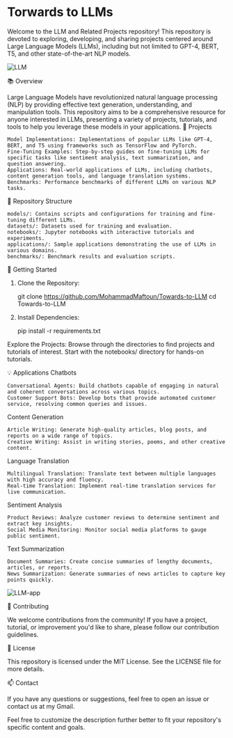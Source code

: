 # Torwards to LLMs
Welcome to the LLM and Related Projects repository! This repository is devoted to exploring, developing, and sharing projects centered around Large Language Models (LLMs), including but not limited to GPT-4, BERT, T5, and other state-of-the-art NLP models.

![LLM](https://c6140bba-5c2d-4e7d-a82a-e7f61c4f4b4e.s3.ap-southeast-2.amazonaws.com/blog/7/AI+Brain.jpeg)


📚 Overview

Large Language Models have revolutionized natural language processing (NLP) by providing effective text generation, understanding, and manipulation tools. This repository aims to be a comprehensive resource for anyone interested in LLMs, presenting a variety of projects, tutorials, and tools to help you leverage these models in your applications.
🚀 Projects

    Model Implementations: Implementations of popular LLMs like GPT-4, BERT, and T5 using frameworks such as TensorFlow and PyTorch.
    Fine-Tuning Examples: Step-by-step guides on fine-tuning LLMs for specific tasks like sentiment analysis, text summarization, and question answering.
    Applications: Real-world applications of LLMs, including chatbots, content generation tools, and language translation systems.
    Benchmarks: Performance benchmarks of different LLMs on various NLP tasks.

📂 Repository Structure

    models/: Contains scripts and configurations for training and fine-tuning different LLMs.
    datasets/: Datasets used for training and evaluation.
    notebooks/: Jupyter notebooks with interactive tutorials and experiments.
    applications/: Sample applications demonstrating the use of LLMs in various domains.
    benchmarks/: Benchmark results and evaluation scripts.

🔧 Getting Started
1. Clone the Repository:

    git clone https://github.com/MohammadMaftoun/Towards-to-LLM
    cd Towards-to-LLM
2. Install Dependencies:

    pip install -r requirements.txt

Explore the Projects: Browse through the directories to find projects and tutorials of interest. Start with the notebooks/ directory for hands-on tutorials.

💡 Applications
Chatbots

    Conversational Agents: Build chatbots capable of engaging in natural and coherent conversations across various topics.
    Customer Support Bots: Develop bots that provide automated customer service, resolving common queries and issues.

Content Generation

    Article Writing: Generate high-quality articles, blog posts, and reports on a wide range of topics.
    Creative Writing: Assist in writing stories, poems, and other creative content.

Language Translation

    Multilingual Translation: Translate text between multiple languages with high accuracy and fluency.
    Real-time Translation: Implement real-time translation services for live communication.

Sentiment Analysis

    Product Reviews: Analyze customer reviews to determine sentiment and extract key insights.
    Social Media Monitoring: Monitor social media platforms to gauge public sentiment.

Text Summarization

    Document Summaries: Create concise summaries of lengthy documents, articles, or reports.
    News Summarization: Generate summaries of news articles to capture key points quickly.
    
![LLM-app](https://images.appypie.com/wp-content/uploads/2023/08/22054053/Real-world-Applications-of-LLMs.jpg)



🤝 Contributing

We welcome contributions from the community! If you have a project, tutorial, or improvement you'd like to share, please follow our contribution guidelines.

📄 License

This repository is licensed under the MIT License. See the LICENSE file for more details.

📫 Contact

If you have any questions or suggestions, feel free to open an issue or contact us at my Gmail.

Feel free to customize the description further better to fit your repository's specific content and goals.
